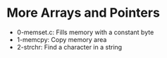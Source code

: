 # More Arrays and Pointers

- 0-memset.c: Fills memory with a constant byte
- 1-memcpy: Copy memory area
- 2-strchr: Find a character in a string
